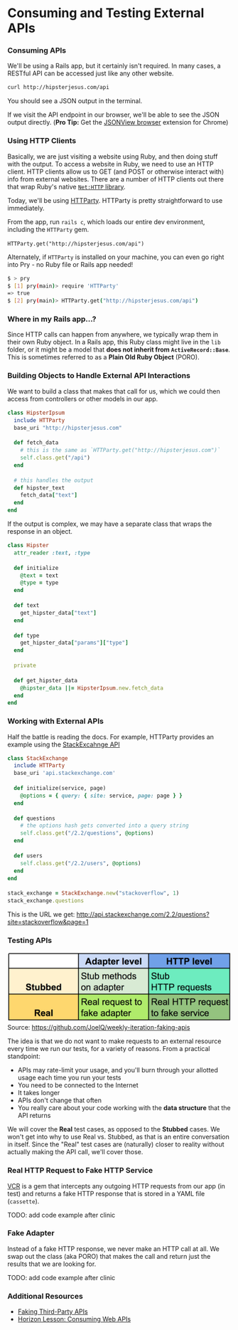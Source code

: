 # Consuming and Testing External APIs

### Consuming APIs

We'll be using a Rails app, but it certainly isn't required. In many cases, a RESTful API can be accessed just like any other website.

```sh
curl http://hipsterjesus.com/api
```

You should see a JSON output in the terminal.

If we visit the API endpoint in our browser, we'll be able to see the JSON output directly. (**Pro Tip:** Get the [JSONView browser](https://chrome.google.com/webstore/detail/jsonview/chklaanhfefbnpoihckbnefhakgolnmc?hl=en) extension for Chrome)

### Using HTTP Clients

Basically, we are just visiting a website using Ruby, and then doing stuff with the output. To access a website in Ruby, we need to use an HTTP client.
HTTP clients allow us to GET (and POST or otherwise interact with) info from external websites. There are a number of HTTP clients out there that wrap Ruby's native [`Net:HTTP` library](http://ruby-doc.org/stdlib-2.3.1/libdoc/net/http/rdoc/Net/HTTP.html).

Today, we'll be using [HTTParty](https://github.com/jnunemaker/httparty). HTTParty is pretty straightforward to use immediately.

From the app, run `rails c`, which loads our entire dev environment, including the `HTTParty` gem.

`HTTParty.get("http://hipsterjesus.com/api")`

Alternately, if `HTTParty` is installed on your machine, you can even go right into Pry - no Ruby file or Rails app needed!

```sh
$ > pry
$ [1] pry(main)> require 'HTTParty'
=> true
$ [2] pry(main)> HTTParty.get("http://hipsterjesus.com/api")
```

### Where in my Rails app...?

Since HTTP calls can happen from anywhere, we typically wrap them in their own Ruby object. In a Rails app, this Ruby class might live in the `lib` folder, or it might be a model that **does not inherit from `ActiveRecord::Base`**. This is sometimes referred to as a **Plain Old Ruby Object** (PORO).

### Building Objects to Handle External API Interactions

We want to build a class that makes that call for us, which we could then access from controllers or other models in our app.

```ruby
class HipsterIpsum
  include HTTParty
  base_uri "http://hipsterjesus.com"

  def fetch_data
    # this is the same as `HTTParty.get("http://hipsterjesus.com")`
    self.class.get("/api")
  end

  # this handles the output
  def hipster_text
    fetch_data["text"]
  end
end
```

If the output is complex, we may have a separate class that wraps the response in an object.

```ruby
class Hipster
  attr_reader :text, :type

  def initialize
    @text = text
    @type = type
  end

  def text
    get_hipster_data["text"]
  end

  def type
    get_hipster_data["params"]["type"]
  end

  private

  def get_hipster_data
    @hipster_data ||= HipsterIpsum.new.fetch_data
  end
end
```

### Working with External APIs

Half the battle is reading the docs. For example, HTTParty provides an example using the [StackExcahnge API](https://api.stackexchange.com/docs)

```ruby
class StackExchange
  include HTTParty
  base_uri 'api.stackexchange.com'

  def initialize(service, page)
    @options = { query: { site: service, page: page } }
  end

  def questions
    # the options hash gets converted into a query string
    self.class.get("/2.2/questions", @options)
  end

  def users
    self.class.get("/2.2/users", @options)
  end
end

stack_exchange = StackExchange.new("stackoverflow", 1)
stack_exchange.questions
```

This is the URL we get:
http://api.stackexchange.com/2.2/questions?site=stackoverflow&page=1

### Testing APIs

[![matrix of testing approaches](testing_type_matrix.jpg)](https://github.com/JoelQ/weekly-iteration-faking-apis)  
Source: https://github.com/JoelQ/weekly-iteration-faking-apis

The idea is that we do not want to make requests to an external resource every time we run our tests, for a variety of reasons. From a practical standpoint:

- APIs may rate-limit your usage, and you'll burn through your allotted usage each time you run your tests
- You need to be connected to the Internet
- It takes longer
- APIs don't change that often
- You really care about your code working with the **data structure** that the API returns

We will cover the **Real** test cases, as opposed to the **Stubbed** cases. We won't get into why to use Real vs. Stubbed, as that is an entire conversation in itself. Since the "Real" test cases are (naturally) closer to reality without actually making the API call, we'll cover those.

### Real HTTP Request to Fake HTTP Service

[VCR](https://github.com/vcr/vcr) is a gem that intercepts any outgoing HTTP requests from our app (in test) and returns a fake HTTP response that is stored in a YAML file (`cassette`).

TODO: add code example after clinic

### Fake Adapter

Instead of a fake HTTP response, we never make an HTTP call at all. We swap out the class (aka PORO) that makes the call and return just the results that we are looking for.

TODO: add code example after clinic

### Additional Resources

- [Faking Third-Party APIs](https://github.com/justinhuynh/weekly-iteration-faking-apis)
- [Horizon Lesson: Consuming Web APIs](https://learn.launchacademy.com/lessons/consuming-web-apis)

